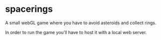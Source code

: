 # spacerings
A small webGL game where you have to avoid asteroids and collect rings.


In order to run the game you'll have to host it with a local web server.
